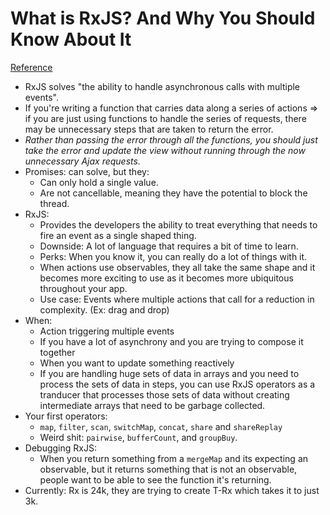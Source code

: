 # What is RxJS? And Why You Should Know About It
[Reference](https://news.thisdot.co/what-is-rxjs-and-why-you-should-know-about-it-2a5afe58cea)

- RxJS solves "the ability to handle asynchronous calls with multiple events".
- If you're writing a function that carries data along a series of actions => if you are just using functions to handle the series of requests, there may be unnecessary steps that are taken to return the error.
- *Rather than passing the error through all the functions, you should just take the error and update the view without running through the now unnecessary Ajax requests.*
- Promises: can solve, but they:
  - Can only hold a single value.
  - Are not cancellable, meaning they have the potential to block the thread.
- RxJS:
  - Provides the developers the ability to treat everything that needs to fire an event as a single shaped thing.
  - Downside: A lot of language that requires a bit of time to learn.
  - Perks: When you know it, you can really do a lot of things with it.
  - When actions use observables, they all take the same shape and it becomes more exciting to use as it becomes more ubiquitous throughout your app.
  - Use case: Events where multiple actions that call for a reduction in complexity. (Ex: drag and drop)
- When:
  - Action triggering multiple events
  - If you have a lot of asynchrony and you are trying to compose it together
  - When you want to update something reactively
  - If you are handling huge sets of data in arrays and you need to process the sets of data in steps, you can use RxJS operators as a tranducer that processes those sets of data without creating intermediate arrays that need to be garbage collected.
- Your first operators:
  - `map`, `filter`, `scan`, `switchMap`, `concat`, `share` and `shareReplay`
  - Weird shit: `pairwise`, `bufferCount`, and `groupBuy`.
- Debugging RxJS:
  - When you return something from a `mergeMap` and its expecting an observable, but it returns something that is not an observable, people want to be able to see the function it's returning.
- Currently: Rx is 24k, they are trying to create T-Rx which takes it to just 3k.
